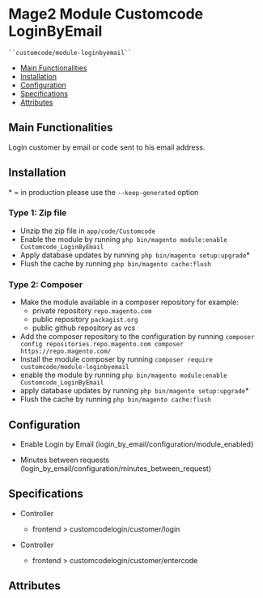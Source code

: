 # Mage2 Module Customcode LoginByEmail

    ``customcode/module-loginbyemail``

 - [Main Functionalities](#markdown-header-main-functionalities)
 - [Installation](#markdown-header-installation)
 - [Configuration](#markdown-header-configuration)
 - [Specifications](#markdown-header-specifications)
 - [Attributes](#markdown-header-attributes)


## Main Functionalities
Login customer by email or code sent to his email address.

## Installation
\* = in production please use the `--keep-generated` option

### Type 1: Zip file

 - Unzip the zip file in `app/code/Customcode`
 - Enable the module by running `php bin/magento module:enable Customcode_LoginByEmail`
 - Apply database updates by running `php bin/magento setup:upgrade`\*
 - Flush the cache by running `php bin/magento cache:flush`

### Type 2: Composer

 - Make the module available in a composer repository for example:
    - private repository `repo.magento.com`
    - public repository `packagist.org`
    - public github repository as vcs
 - Add the composer repository to the configuration by running `composer config repositories.repo.magento.com composer https://repo.magento.com/`
 - Install the module composer by running `composer require customcode/module-loginbyemail`
 - enable the module by running `php bin/magento module:enable Customcode_LoginByEmail`
 - apply database updates by running `php bin/magento setup:upgrade`\*
 - Flush the cache by running `php bin/magento cache:flush`


## Configuration

 - Enable Login by Email (login_by_email/configuration/module_enabled)

 - Minutes between requests (login_by_email/configuration/minutes_between_request)


## Specifications

 - Controller
	- frontend > customcodelogin/customer/login

 - Controller
	- frontend > customcodelogin/customer/entercode



## Attributes



